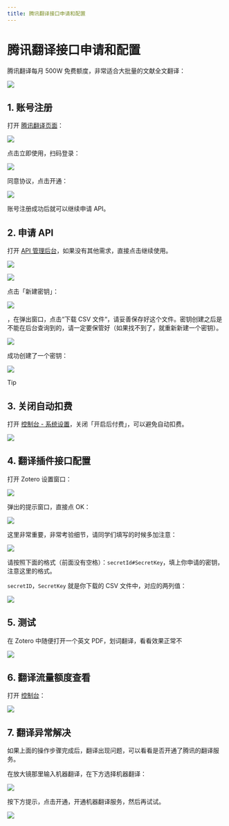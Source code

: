 ```yaml
---
title: 腾讯翻译接口申请和配置
---
```


# 腾讯翻译接口申请和配置

腾讯翻译每月 500W 免费额度，非常适合大批量的文献全文翻译：

![](../../../assets/images/zotero-plugin-translate/tencent-1.png)

## 1. 账号注册

打开 [腾讯翻译页面](https://cloud.tencent.com/product/tmt)：

![](../../../assets/images/zotero-plugin-translate/tencent-2.png)

点击立即使用，扫码登录：

![](../../../assets/images/zotero-plugin-translate/tencent-3.png)

同意协议，点击开通：

![](../../../assets/images/zotero-plugin-translate/tencent-4.png)

账号注册成功后就可以继续申请 API。

## 2. 申请 API

打开 [API 管理后台](https://console.cloud.tencent.com/cam/capi)，如果没有其他需求，直接点击继续使用。

![](../../../assets/images/zotero-plugin-translate/tencent-5.png)

![](../../../assets/images/zotero-plugin-translate/tencent-6.png)

点击「新建密钥」：

![](../../../assets/images/zotero-plugin-translate/tencent-7.png)

，在弹出窗口，点击“下载 CSV 文件“，请妥善保存好这个文件。密钥创建之后是不能在后台查询到的，请一定要保管好（如果找不到了，就重新新建一个密钥）。

![](../../../assets/images/zotero-plugin-translate/tencent-8.png)

成功创建了一个密钥：

![](../../../assets/images/zotero-plugin-translate/tencent-9.png)

> [!TIP]

## 3. 关闭自动扣费

打开 [控制台 - 系统设置](https://console.cloud.tencent.com/tmt)，关闭「开启后付费」，可以避免自动扣费。

![](../../../assets/images/zotero-plugin-translate/tencent-10.png)

## 4. 翻译插件接口配置

打开 Zotero 设置窗口：

![](../../../assets/images/zotero-plugin-translate/tencent-11.png)

弹出的提示窗口，直接点 OK：

![](../../../assets/images/zotero-plugin-translate/tencent-12.png)

这里非常重要，非常考验细节，请同学们填写的时候多加注意：

![](../../../assets/images/zotero-plugin-translate/tencent-13.png)

请按照下面的格式（前面没有空格）：`secretId#SecretKey`，填上你申请的密钥，注意这里的格式。

`secretID`，`SecretKey` 就是你下载的 CSV 文件中，对应的两列值：

![](../../../assets/images/zotero-plugin-translate/tencent-14.png)

## 5. 测试

在 Zotero 中随便打开一个英文 PDF，划词翻译，看看效果正常不

![](../../../assets/images/zotero-plugin-translate/tencent-15.png)

## 6. 翻译流量额度查看

打开 [控制台](https://console.cloud.tencent.com/tmt)：

![](../../../assets/images/zotero-plugin-translate/tencent-16.png)

## 7. 翻译异常解决

如果上面的操作步骤完成后，翻译出现问题，可以看看是否开通了腾讯的翻译服务。

在放大镜那里输入机器翻译，在下方选择机器翻译：

![](../../../assets/images/zotero-plugin-translate/tencent-17.png)

按下方提示，点击开通，开通机器翻译服务，然后再试试。

![](../../../assets/images/zotero-plugin-translate/tencent-18.png)
